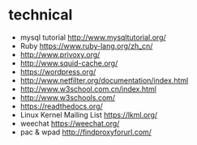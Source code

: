 # technical
- mysql tutorial <http://www.mysqltutorial.org/>
- Ruby <https://www.ruby-lang.org/zh_cn/>
- <http://www.privoxy.org/>
- <http://www.squid-cache.org/>
- <https://wordpress.org/>
- <http://www.netfilter.org/documentation/index.html>
- <http://www.w3school.com.cn/index.html>
- <http://www.w3schools.com/>
- <https://readthedocs.org/>
- Linux Kernel Mailing List <https://lkml.org/>
- weechat <https://weechat.org/>
- pac & wpad <http://findproxyforurl.com/>
